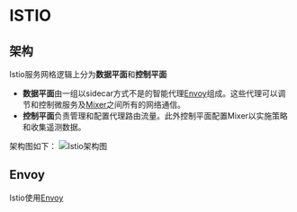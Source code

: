 # ISTIO
## 架构
Istio服务网格逻辑上分为**数据平面**和**控制平面**

- **数据平面**由一组以sidecar方式不是的智能代理[Envoy](https://www.envoyproxy.io/)组成。这些代理可以调节和控制微服务及[Mixer](https://preliminary.istio.io/zh/docs/concepts/policies-and-telemetry/)之间所有的网络通信。
- **控制平面**负责管理和配置代理路由流量。此外控制平面配置Mixer以实施策略和收集遥测数据。

架构图如下：
![Istio架构图](https://preliminary.istio.io/docs/concepts/what-is-istio/arch.svg )
## Envoy
Istio使用[Envoy](https://www.envoyproxy.io/) 
















<!--stackedit_data:
eyJoaXN0b3J5IjpbLTE1NjkyODE3ODgsLTIxMDgxNjg5NjgsNj
MwOTgxMDkwLDE4NzMxMjM1NjAsLTE1ODkzNjk5OTksNzMwOTk4
MTE2XX0=
-->